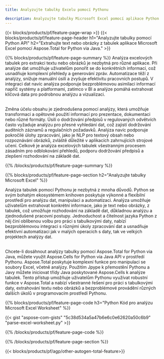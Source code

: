 ```yaml
---
title: Analyzujte tabulky Excelu pomocí Pythonu 

description: Analyzujte tabulky Microsoft Excel pomocí aplikace Python. Extrahujte text nebo obrázky snadno.
---
```


{{< blocks/products/pf/feature-page-wrap >}}
{{< blocks/products/pf/feature-page-header h1="Analyzujte tabulky pomocí Python API" h2="Extrahujte text nebo obrázky z tabulek aplikace Microsoft Excel pomocí Aspose.Total for Python via Java." >}}

{{% blocks/products/pf/feature-page-summary %}}
Analýza excelových tabulek pro extrakci textu nebo obrázků je nezbytná pro různé aplikace. Při analýze dat umožňuje uživatelům ponořit se do konkrétních informací, což usnadňuje komplexní přehledy a generování zpráv. Automatizace těží z analýzy, snižuje manuální úsilí a zvyšuje efektivitu pracovních postupů. V integraci dat navíc analýza podporuje bezproblémovou asimilaci informací napříč systémy a platformami, zatímco v BI a analýze pomáhá extrahovat klíčová data pro podrobnou analýzu a vizualizaci. <br /><br />

Změna účelu obsahu je zjednodušena pomocí analýzy, která umožňuje transformaci a opětovné použití informací pro prezentace, dokumentaci nebo různé formáty. Úsilí o dodržování předpisů v regulovaných odvětvích často vyžaduje analýzu pro přesné vyhledání dat, což zajistí dodržování auditních záznamů a regulačních požadavků. Analýza navíc podporuje pokročilé úlohy zpracování, jako je NLP pro textový obsah nebo rozpoznávání obrázků, zvláště důležité v aplikacích zahrnujících strojové učení. Celkově je analýza excelových tabulek všestranným procesem zásadním pro odblokování přehledů, podporu dodržování předpisů a zlepšení rozhodování na základě dat.

{{% /blocks/products/pf/feature-page-summary  %}}


{{% blocks/products/pf/feature-page-section  h2="Analyzujte tabulky Microsoft Excel" %}}

Analýza tabulek pomocí Pythonu je nezbytná z mnoha důvodů. Python se svým bohatým ekosystémem knihoven poskytuje výkonné a flexibilní prostředí pro analýzu dat, manipulaci a automatizaci. Analýza umožňuje uživatelům extrahovat konkrétní informace, jako je text nebo obrázky, z tabulek, což umožňuje rozhodování na základě dat, důkladnou analýzu a zjednodušené pracovní postupy. Jednoduchost a čitelnost jazyka Python z něj činí oblíbenou volbu pro práci s tabulkovými daty, nabízí bezproblémovou integraci s různými úkoly zpracování dat a usnadňuje efektivní automatizaci jak v malých operacích s daty, tak ve velkých projektech analýzy dat.<br /><br />

Chcete-li dosáhnout analýzy tabulky pomocí Aspose.Total for Python via Java, můžete využít Aspose.Cells for Python via Java API v prostředí Pythonu. Aspose.Total poskytuje komplexní funkce pro manipulaci se soubory Excel, včetně analýzy. Použitím Jpype k přemostění Pythonu a Javy můžete iniciovat třídy Java poskytované Aspose.Cells k analýze tabulek. Tento přístup umožňuje uživatelům Pythonu využívat robustní funkce v Aspose.Total a nabízí všestranné řešení pro práci s tabulkovými daty, extrahování textu nebo obrázků a bezproblémové provádění různých dalších úkolů v programovacím prostředí Pythonu.

{{% blocks/products/pf/feature-page-code h3="Python Kód pro analýzu Microsoft Excel Worksheet" %}}

{{< gist "aspose-com-gists" "5c38d534a5a47b6e6c0e62620a50c6b9" "parse-excel-worksheet.py" >}}

{{% /blocks/products/pf/feature-page-code  %}}

{{% /blocks/products/pf/feature-page-section %}}

{{< blocks/products/pf/agp/other-autogen-total-feature>}}